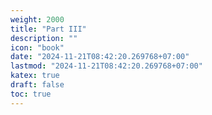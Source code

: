 ```yaml
---
weight: 2000
title: "Part III"
description: ""
icon: "book"
date: "2024-11-21T08:42:20.269768+07:00"
lastmod: "2024-11-21T08:42:20.269768+07:00"
katex: true
draft: false
toc: true
---
```

